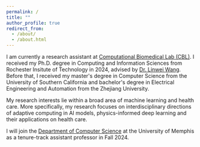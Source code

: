 ```yaml
---
permalink: /
title: ""
author_profile: true
redirect_from: 
  - /about/
  - /about.html
---
```


I am currently a research assistant at [Computational Biomedical Lab (CBL)](https://pht180.rit.edu/cblwang/). I received my Ph.D. degree in Computing and Information Sciences from Rochester Insitute of Technology in 2024, advised by [Dr. Linwei Wang](https://pht180.rit.edu/cblwang/linwei-wang/). Before that, I received my master's degree in Computer Science from the University of Southern California and bachelor's degree in Electrical Engineering and Automation from the Zhejiang University.

My research interests lie within a broad area of machine learning and health care. More specifically, my research focuses on interdisciplinary directions of adaptive computing in AI models, physics-informed deep learning and their applications on health care.

I will join the [Department of Computer Science](https://www.memphis.edu/cs/) at the University of Memphis as a tenure-track assistant professor in Fall 2024.
